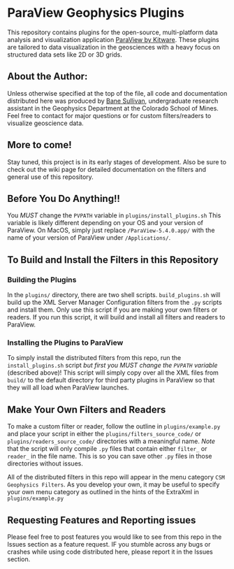 # ParaView Geophysics Plugins
This repository contains plugins for the open-source, multi-platform data analysis and visualization application [ParaView by Kitware](https://www.paraview.org). These plugins are tailored to data visualization in the geosciences with a heavy focus on structured data sets like 2D or 3D grids.

## About the Author:
Unless otherwise specified at the top of the file, all code and documentation distributed here was produced by [Bane Sullivan](banesullivan@gmail.com), undergraduate research assistant in the Geophysics Department at the Colorado School of Mines. Feel free to contact for major questions or for custom filters/readers to visualize geoscience data.

## More to come!

Stay tuned, this project is in its early stages of development. Also be sure to check out the wiki page for detailed documentation on the filters and general use of this repository.


## Before You Do Anything!!

You *MUST* change the `PVPATH` variable in `plugins/install_plugins.sh` This variable is likely different depending on your OS and your version of ParaView. On MacOS, simply just replace `/ParaView-5.4.0.app/` with the name of your version of ParaView under `/Applications/`.


## To Build and Install the Filters in this Repository

### Building the Plugins

In the `plugins/` directory, there are two shell scripts. `build_plugins.sh` will build up the XML Server Manager Configuration filters from the `.py` scripts and install them. Only use this script if you are making your own filters or readers. If you run this script, it will build and install all filters and readers to ParaView.

### Installing the Plugins to ParaView

To simply install the distributed filters from this repo, run the `install_plugins.sh` script *but first you MUST change the `PVPATH` variable* (described above)! This script will simply copy over all the XML files from `build/` to the default directory for third party plugins in ParaView so that they will all load when ParaView launches.


## Make Your Own Filters and Readers

To make a custom filter or reader, follow the outline in `plugins/example.py` and place your script in either the `plugins/filters_source_code/` or `plugins/readers_source_code/` directories with a meaningful name. *Note* that the script will only compile `.py` files that contain either `filter_` or `reader_` in the file name. This is so you can save other `.py` files in those directories without issues.

All of the distributed filters in this repo will appear in the menu category `CSM Geophysics Filters`. As you develop your own, it may be useful to specify your own menu category as outlined in the hints of the ExtraXml in `plugins/example.py`

## Requesting Features and Reporting issues
Please feel free to post features you would like to see from this repo in the Issues section as a feature request. IF you stumble across any bugs or crashes while using code distributed here, please report it in the Issues section.
